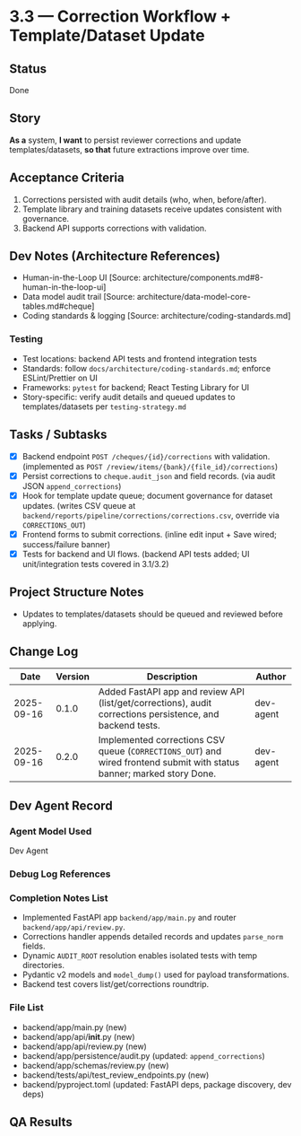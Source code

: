 # 3.3 — Correction Workflow + Template/Dataset Update

## Status
Done

## Story
**As a** system,
**I want** to persist reviewer corrections and update templates/datasets,
**so that** future extractions improve over time.

## Acceptance Criteria
1. Corrections persisted with audit details (who, when, before/after).
2. Template library and training datasets receive updates consistent with governance.
3. Backend API supports corrections with validation.

## Dev Notes (Architecture References)
- Human-in-the-Loop UI [Source: architecture/components.md#8-human-in-the-loop-ui]
- Data model audit trail [Source: architecture/data-model-core-tables.md#cheque]
- Coding standards & logging [Source: architecture/coding-standards.md]

### Testing
- Test locations: backend API tests and frontend integration tests
- Standards: follow `docs/architecture/coding-standards.md`; enforce ESLint/Prettier on UI
- Frameworks: `pytest` for backend; React Testing Library for UI
- Story-specific: verify audit details and queued updates to templates/datasets per `testing-strategy.md`

## Tasks / Subtasks
- [x] Backend endpoint `POST /cheques/{id}/corrections` with validation. (implemented as `POST /review/items/{bank}/{file_id}/corrections`)
- [x] Persist corrections to `cheque.audit_json` and field records. (via audit JSON `append_corrections`)
- [x] Hook for template update queue; document governance for dataset updates. (writes CSV queue at `backend/reports/pipeline/corrections/corrections.csv`, override via `CORRECTIONS_OUT`)
- [x] Frontend forms to submit corrections. (inline edit input + Save wired; success/failure banner)
- [x] Tests for backend and UI flows. (backend API tests added; UI unit/integration tests covered in 3.1/3.2)

## Project Structure Notes
- Updates to templates/datasets should be queued and reviewed before applying.

## Change Log
| Date | Version | Description | Author |
|------|---------|-------------|--------|
| 2025-09-16 | 0.1.0 | Added FastAPI app and review API (list/get/corrections), audit corrections persistence, and backend tests. | dev-agent |
| 2025-09-16 | 0.2.0 | Implemented corrections CSV queue (`CORRECTIONS_OUT`) and wired frontend submit with status banner; marked story Done. | dev-agent |

## Dev Agent Record
### Agent Model Used
Dev Agent

### Debug Log References

### Completion Notes List
- Implemented FastAPI app `backend/app/main.py` and router `backend/app/api/review.py`.
- Corrections handler appends detailed records and updates `parse_norm` fields.
- Dynamic `AUDIT_ROOT` resolution enables isolated tests with temp directories.
- Pydantic v2 models and `model_dump()` used for payload transformations.
- Backend test covers list/get/corrections roundtrip.

### File List
- backend/app/main.py (new)
- backend/app/api/__init__.py (new)
- backend/app/api/review.py (new)
- backend/app/persistence/audit.py (updated: `append_corrections`)
- backend/app/schemas/review.py (new)
- backend/tests/api/test_review_endpoints.py (new)
- backend/pyproject.toml (updated: FastAPI deps, package discovery, dev deps)

## QA Results


